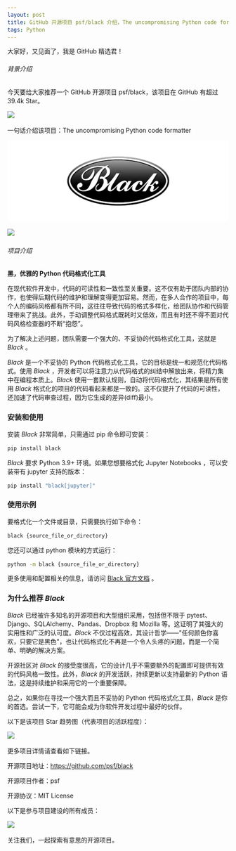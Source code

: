 ```yaml
---
layout: post
title: GitHub 开源项目 psf/black 介绍，The uncompromising Python code formatter
tags: Python
---
```


大家好，又见面了，我是 GitHub 精选君！

###### 背景介绍

今天要给大家推荐一个 GitHub 开源项目 psf/black，该项目在 GitHub 有超过 39.4k Star。

![](https://stats.deeptrain.net/repo/psf/black/?theme=light)

一句话介绍该项目：The uncompromising Python code formatter




![Black Logo](https://raw.githubusercontent.com/psf/black/main/docs/_static/logo2-readme.png)

![](https://black.readthedocs.io/en/stable/_static/license.svg)


###### 项目介绍

**黑，优雅的 Python 代码格式化工具**

在现代软件开发中，代码的可读性和一致性至关重要。这不仅有助于团队内部的协作，也使得后期代码的维护和理解变得更加容易。然而，在多人合作的项目中，每个人的编码风格都有所不同，这往往导致代码的格式多样化，给团队协作和代码管理带来了挑战。此外，手动调整代码格式既耗时又低效，而且有时还不得不面对代码风格检查器的不断“抱怨”。

为了解决上述问题，团队需要一个强大的、不妥协的代码格式化工具，这就是 _Black_ 。

_Black_ 是一个不妥协的 Python 代码格式化工具，它的目标是统一和规范化代码格式。使用 _Black_ ，开发者可以将注意力从代码格式的纠结中解放出来，将精力集中在编程本质上。_Black_ 使用一套默认规则，自动将代码格式化，其结果是所有使用 _Black_ 格式化的项目的代码看起来都是一致的。这不仅提升了代码的可读性，还加速了代码审查过程，因为它生成的差异(diff)最小。

### 安装和使用
安装 _Black_ 非常简单，只需通过 pip 命令即可安装：
```sh
pip install black
```
_Black_ 要求 Python 3.9+ 环境。如果您想要格式化 Jupyter Notebooks ，可以安装带有 jupyter 支持的版本：
```sh
pip install "black[jupyter]"
```

### 使用示例
要格式化一个文件或目录，只需要执行如下命令：
```sh
black {source_file_or_directory}
```
您还可以通过 python 模块的方式运行：
```sh
python -m black {source_file_or_directory}
```
更多使用和配置相关的信息，请访问 [Black 官方文档](https://black.readthedocs.io/en/stable/usage_and_configuration/index.html) 。

### 为什么推荐 _Black_
_Black_ 已经被许多知名的开源项目和大型组织采用，包括但不限于 pytest、Django、SQLAlchemy、Pandas、Dropbox 和 Mozilla 等。这证明了其强大的实用性和广泛的认可度。_Black_ 不仅过程高效，其设计哲学——"任何颜色你喜欢，只要它是黑色"，也让代码格式化不再是一个令人头疼的问题，而是一个简单、明确的解决方案。

开源社区对 _Black_ 的接受度很高，它的设计几乎不需要额外的配置即可提供有效的代码风格一致性。此外，_Black_ 的开发活跃，持续更新以支持最新的 Python 语法，这是持续维护和采用它的一个重要保障。

总之，如果你在寻找一个强大而且不妥协的 Python 代码格式化工具，_Black_ 是你的首选。尝试一下，它可能会成为你软件开发过程中最好的伙伴。

以下是该项目 Star 趋势图（代表项目的活跃程度）：

![](https://api.star-history.com/svg?repos=psf/black&type=Timeline)

更多项目详情请查看如下链接。

开源项目地址：https://github.com/psf/black 

开源项目作者：psf

开源协议：MIT License

以下是参与项目建设的所有成员：

![](https://contrib.rocks/image?repo=psf/black)

关注我们，一起探索有意思的开源项目。

